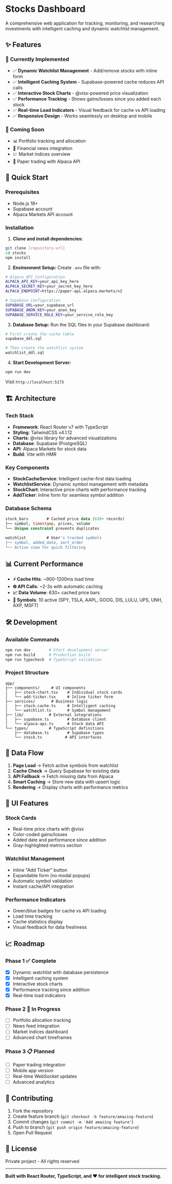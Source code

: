 # Stocks Dashboard

A comprehensive web application for tracking, monitoring, and researching investments with intelligent caching and dynamic watchlist management.

## ✨ Features

### 🎯 **Currently Implemented**
- ✅ **Dynamic Watchlist Management** - Add/remove stocks with inline form
- ✅ **Intelligent Caching System** - Supabase-powered cache reduces API calls
- ✅ **Interactive Stock Charts** - @visx-powered price visualization
- ✅ **Performance Tracking** - Shows gains/losses since you added each stock
- ✅ **Real-time Load Indicators** - Visual feedback for cache vs API loading
- ✅ **Responsive Design** - Works seamlessly on desktop and mobile

### 🚧 **Coming Soon**
- 📊 Portfolio tracking and allocation
- 📰 Financial news integration
- 💹 Market indices overview
- 🔄 Paper trading with Alpaca API

## 🚀 Quick Start

### Prerequisites
- Node.js 18+ 
- Supabase account
- Alpaca Markets API account

### Installation

1. **Clone and install dependencies:**
```bash
git clone [repository-url]
cd stocks
npm install
```

2. **Environment Setup:**
Create `.env` file with:
```bash
# Alpaca API Configuration
ALPACA_API_KEY=your_api_key_here
ALPACA_SECRET_KEY=your_secret_key_here
ALPACA_ENDPOINT=https://paper-api.alpaca.markets/v2

# Supabase Configuration
SUPABASE_URL=your_supabase_url
SUPABASE_ANON_KEY=your_anon_key
SUPABASE_SERVICE_ROLE_KEY=your_service_role_key
```

3. **Database Setup:**
Run the SQL files in your Supabase dashboard:
```bash
# First create the cache table
supabase_ddl.sql

# Then create the watchlist system
watchlist_ddl.sql
```

4. **Start Development Server:**
```bash
npm run dev
```
Visit `http://localhost:5173`

## 🏗️ Architecture

### **Tech Stack**
- **Framework**: React Router v7 with TypeScript
- **Styling**: TailwindCSS v4.1.12
- **Charts**: @visx library for advanced visualizations
- **Database**: Supabase (PostgreSQL)
- **API**: Alpaca Markets for stock data
- **Build**: Vite with HMR

### **Key Components**
- **StockCacheService**: Intelligent cache-first data loading
- **WatchlistService**: Dynamic symbol management with metadata
- **StockChart**: Interactive price charts with performance tracking
- **AddTicker**: Inline form for seamless symbol addition

### **Database Schema**
```sql
stock_bars        # Cached price data (630+ records)
├── symbol, timestamp, prices, volume
└── Unique constraint prevents duplicates

watchlist         # User's tracked symbols
├── symbol, added_date, sort_order
└── Active view for quick filtering
```

## 📊 Current Performance

- **⚡ Cache Hits**: ~900-1200ms load time
- **🌐 API Calls**: ~2-3s with automatic caching
- **📈 Data Volume**: 630+ cached price bars
- **🎯 Symbols**: 10 active (SPY, TSLA, AAPL, GOOG, DIS, LULU, UPS, UNH, AXP, MSFT)

## 🛠️ Development

### **Available Commands**
```bash
npm run dev        # Start development server
npm run build      # Production build
npm run typecheck  # TypeScript validation
```

### **Project Structure**
```
app/
├── components/     # UI components
│   ├── stock-chart.tsx    # Individual stock cards
│   └── add-ticker.tsx     # Inline ticker form
├── services/       # Business logic
│   ├── stock-cache.ts     # Intelligent caching
│   └── watchlist.ts       # Symbol management
├── lib/           # External integrations
│   ├── supabase.ts        # Database client
│   └── alpaca-api.ts      # Stock data API
└── types/         # TypeScript definitions
    ├── database.ts        # Supabase types
    └── stock.ts          # API interfaces
```

## 🔄 Data Flow

1. **Page Load** → Fetch active symbols from watchlist
2. **Cache Check** → Query Supabase for existing data
3. **API Fallback** → Fetch missing data from Alpaca
4. **Smart Caching** → Store new data with upsert logic
5. **Rendering** → Display charts with performance metrics

## 🎨 UI Features

### **Stock Cards**
- Real-time price charts with @visx
- Color-coded gains/losses
- Added date and performance since addition
- Gray-highlighted metrics section

### **Watchlist Management**
- Inline "Add Ticker" button
- Expandable form (no modal popups)
- Automatic symbol validation
- Instant cache/API integration

### **Performance Indicators**
- Green/blue badges for cache vs API loading
- Load time tracking
- Cache statistics display
- Visual feedback for data freshness

## 📈 Roadmap

### **Phase 1** ✅ **Complete**
- [x] Dynamic watchlist with database persistence
- [x] Intelligent caching system
- [x] Interactive stock charts
- [x] Performance tracking since addition
- [x] Real-time load indicators

### **Phase 2** 🚧 **In Progress**
- [ ] Portfolio allocation tracking
- [ ] News feed integration
- [ ] Market indices dashboard
- [ ] Advanced chart timeframes

### **Phase 3** 📋 **Planned**
- [ ] Paper trading integration
- [ ] Mobile app version
- [ ] Real-time WebSocket updates
- [ ] Advanced analytics

## 🤝 Contributing

1. Fork the repository
2. Create feature branch (`git checkout -b feature/amazing-feature`)
3. Commit changes (`git commit -m 'Add amazing feature'`)
4. Push to branch (`git push origin feature/amazing-feature`)
5. Open Pull Request

## 📝 License

Private project - All rights reserved

---

**Built with React Router, TypeScript, and ❤️ for intelligent stock tracking.**
